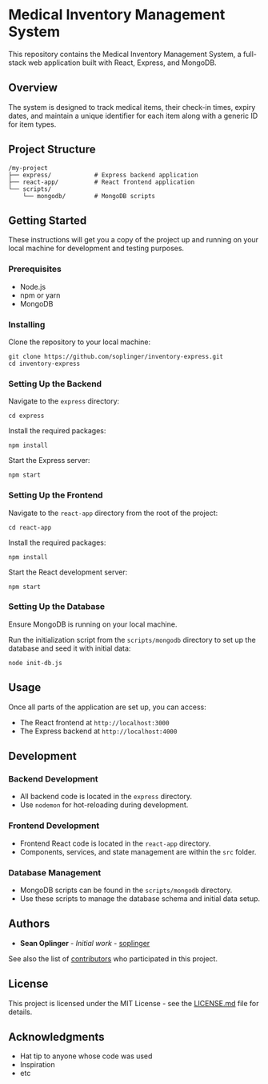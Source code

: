# Medical Inventory Management System

This repository contains the Medical Inventory Management System, a full-stack web application built with React, Express, and MongoDB.

## Overview

The system is designed to track medical items, their check-in times, expiry dates, and maintain a unique identifier for each item along with a generic ID for item types.

## Project Structure

    /my-project
    ├── express/            # Express backend application
    ├── react-app/          # React frontend application
    └── scripts/
        └── mongodb/        # MongoDB scripts

## Getting Started

These instructions will get you a copy of the project up and running on your local machine for development and testing purposes.

### Prerequisites

- Node.js
- npm or yarn
- MongoDB

### Installing

Clone the repository to your local machine:

    git clone https://github.com/soplinger/inventory-express.git
    cd inventory-express

### Setting Up the Backend

Navigate to the `express` directory:

    cd express

Install the required packages:

    npm install

Start the Express server:

    npm start

### Setting Up the Frontend

Navigate to the `react-app` directory from the root of the project:

    cd react-app

Install the required packages:

    npm install

Start the React development server:

    npm start

### Setting Up the Database

Ensure MongoDB is running on your local machine.

Run the initialization script from the `scripts/mongodb` directory to set up the database and seed it with initial data:

    node init-db.js

## Usage

Once all parts of the application are set up, you can access:

- The React frontend at `http://localhost:3000`
- The Express backend at `http://localhost:4000`

## Development

### Backend Development

- All backend code is located in the `express` directory.
- Use `nodemon` for hot-reloading during development.

### Frontend Development

- Frontend React code is located in the `react-app` directory.
- Components, services, and state management are within the `src` folder.

### Database Management

- MongoDB scripts can be found in the `scripts/mongodb` directory.
- Use these scripts to manage the database schema and initial data setup.

## Authors

- **Sean Oplinger** - _Initial work_ - [soplinger](https://github.com/soplinger)

See also the list of [contributors](https://github.com/yourusername/your-repo-name/contributors) who participated in this project.

## License

This project is licensed under the MIT License - see the [LICENSE.md](LICENSE.md) file for details.

## Acknowledgments

- Hat tip to anyone whose code was used
- Inspiration
- etc
